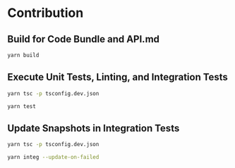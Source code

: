 # Contribution

## Build for Code Bundle and API.md

```sh
yarn build
```

## Execute Unit Tests, Linting, and Integration Tests

```sh
yarn tsc -p tsconfig.dev.json

yarn test
```

## Update Snapshots in Integration Tests

```sh
yarn tsc -p tsconfig.dev.json

yarn integ --update-on-failed
```
